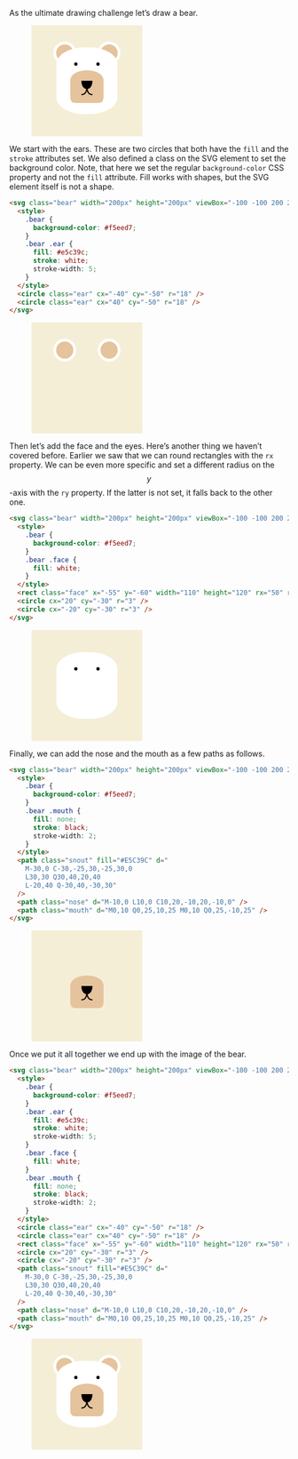 As the ultimate drawing challenge let’s draw a bear.

<figure>
<svg class="bear" width="200px" height="200px" viewBox="-100 -100 200 200">
  <style>
    .bear {
      background-color: #f5eed7;
    }
    .bear .ear {
      fill: #e5c39c;
      stroke: white;
      stroke-width: 5;
    }    
    .bear .face {
      fill: white;
    }
    .bear .mouth {
      fill: none;
      stroke: black;
      stroke-width: 2;
    }
  </style>
  <circle class="ear" cx="-40" cy="-50" r="18" />
  <circle class="ear" cx="40" cy="-50" r="18" />
  <rect class="face" x="-55" y="-60" width="110" height="120" rx="50" ry="30" />
  <circle cx="20" cy="-30" r="3" />
  <circle cx="-20" cy="-30" r="3" />
  <path class="snout" fill="#E5C39C" d="
    M-30,0 C-30,-25,30,-25,30,0 
    L30,30 Q30,40,20,40 
    L-20,40 Q-30,40,-30,30" 
  />
  <path class="nose" d="M-10,0 L10,0 C10,20,-10,20,-10,0" />
  <path class="mouth" d="M0,10 Q0,25,10,25 M0,10 Q0,25,-10,25" />
</svg>
</figure>

We start with the ears. These are two circles that both have the `fill` and the `stroke` attributes set. We also defined a class on the SVG element to set the background color. Note, that here we set the regular `background-color` CSS property and not the `fill` attribute. Fill works with shapes, but the SVG element itself is not a shape.

```html
<svg class="bear" width="200px" height="200px" viewBox="-100 -100 200 200">
  <style>
    .bear {
      background-color: #f5eed7;
    }
    .bear .ear {
      fill: #e5c39c;
      stroke: white;
      stroke-width: 5;
    }    
  </style>
  <circle class="ear" cx="-40" cy="-50" r="18" />
  <circle class="ear" cx="40" cy="-50" r="18" />
</svg>
```

<figure>
<svg class="bear1" width="200px" height="200px" viewBox="-100 -100 200 200">
  <style>
    .bear1 {
      background-color: #f5eed7;
    }
    .bear1 .ear {
      fill: #e5c39c;
      stroke: white;
      stroke-width: 5;
    }    
  </style>
  <circle class="ear" cx="-40" cy="-50" r="18" />
  <circle class="ear" cx="40" cy="-50" r="18" />
</svg>
</figure>

Then let’s add the face and the eyes. Here’s another thing we haven’t covered before. Earlier we saw that we can round rectangles with the `rx` property. We can be even more specific and set a different radius on the $$y$$-axis with the `ry` property. If the latter is not set, it falls back to the other one.

```html
<svg class="bear" width="200px" height="200px" viewBox="-100 -100 200 200">
  <style>
    .bear {
      background-color: #f5eed7;
    }
    .bear .face {
      fill: white;
    }
  </style>
  <rect class="face" x="-55" y="-60" width="110" height="120" rx="50" ry="30" />
  <circle cx="20" cy="-30" r="3" />
  <circle cx="-20" cy="-30" r="3" />
</svg>
```

<figure>
<svg class="bear2" width="200px" height="200px" viewBox="-100 -100 200 200">
  <style>
    .bear2 {
      background-color: #f5eed7;
    }
    .bear2 .face {
      fill: white;
    }
  </style>
  <rect class="face" x="-55" y="-60" width="110" height="120" rx="50" ry="30" />
  <circle cx="20" cy="-30" r="3" />
  <circle cx="-20" cy="-30" r="3" />
</svg>
</figure>

Finally, we can add the nose and the mouth as a few paths as follows.

```html
<svg class="bear" width="200px" height="200px" viewBox="-100 -100 200 200">
  <style>
    .bear {
      background-color: #f5eed7;
    }
    .bear .mouth {
      fill: none;
      stroke: black;
      stroke-width: 2;
    }
  </style>
  <path class="snout" fill="#E5C39C" d="
    M-30,0 C-30,-25,30,-25,30,0 
    L30,30 Q30,40,20,40 
    L-20,40 Q-30,40,-30,30" 
  />
  <path class="nose" d="M-10,0 L10,0 C10,20,-10,20,-10,0" />
  <path class="mouth" d="M0,10 Q0,25,10,25 M0,10 Q0,25,-10,25" />
</svg>
```

<figure>
<svg class="bear3" width="200px" height="200px" viewBox="-100 -100 200 200">
  <style>
    .bear3 {
      background-color: #f5eed7;
    }
    .bear3 .mouth {
      fill: none;
      stroke: black;
      stroke-width: 2;
    }
  </style>
  <path class="snout" fill="#E5C39C" d="
    M-30,0 C-30,-25,30,-25,30,0 
    L30,30 Q30,40,20,40 
    L-20,40 Q-30,40,-30,30" 
  />
  <path class="nose" d="M-10,0 L10,0 C10,20,-10,20,-10,0" />
  <path class="mouth" d="M0,10 Q0,25,10,25 M0,10 Q0,25,-10,25" />
</svg>
</figure>

Once we put it all together we end up with the image of the bear.

```html
<svg class="bear" width="200px" height="200px" viewBox="-100 -100 200 200">
  <style>
    .bear {
      background-color: #f5eed7;
    }
    .bear .ear {
      fill: #e5c39c;
      stroke: white;
      stroke-width: 5;
    }    
    .bear .face {
      fill: white;
    }
    .bear .mouth {
      fill: none;
      stroke: black;
      stroke-width: 2;
    }
  </style>
  <circle class="ear" cx="-40" cy="-50" r="18" />
  <circle class="ear" cx="40" cy="-50" r="18" />
  <rect class="face" x="-55" y="-60" width="110" height="120" rx="50" ry="30" />
  <circle cx="20" cy="-30" r="3" />
  <circle cx="-20" cy="-30" r="3" />
  <path class="snout" fill="#E5C39C" d="
    M-30,0 C-30,-25,30,-25,30,0 
    L30,30 Q30,40,20,40 
    L-20,40 Q-30,40,-30,30" 
  />
  <path class="nose" d="M-10,0 L10,0 C10,20,-10,20,-10,0" />
  <path class="mouth" d="M0,10 Q0,25,10,25 M0,10 Q0,25,-10,25" />
</svg>
```

<figure>
<svg class="bear4" width="200px" height="200px" viewBox="-100 -100 200 200">
  <style>
    .bear4 {
      background-color: #f5eed7;
    }
    .bear4 .ear {
      fill: #e5c39c;
      stroke: white;
      stroke-width: 5;
    }    
    .bear4 .face {
      fill: white;
    }
    .bear4 .mouth {
      fill: none;
      stroke: black;
      stroke-width: 2;
    }
  </style>
  <circle class="ear" cx="-40" cy="-50" r="18" />
  <circle class="ear" cx="40" cy="-50" r="18" />
  <rect class="face" x="-55" y="-60" width="110" height="120" rx="50" ry="30" />
  <circle cx="20" cy="-30" r="3" />
  <circle cx="-20" cy="-30" r="3" />
  <path class="snout" fill="#E5C39C" d="
    M-30,0 C-30,-25,30,-25,30,0 
    L30,30 Q30,40,20,40 
    L-20,40 Q-30,40,-30,30" 
  />
  <path class="nose" d="M-10,0 L10,0 C10,20,-10,20,-10,0" />
  <path class="mouth" d="M0,10 Q0,25,10,25 M0,10 Q0,25,-10,25" />
</svg>
</figure>
